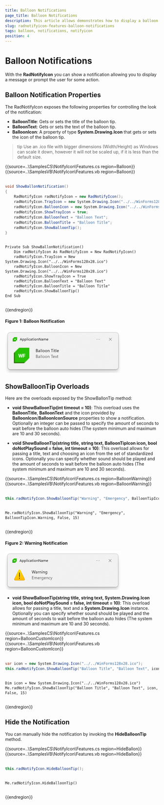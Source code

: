 ```yaml
---
title: Balloon Notifications
page_title: Balloon Notifications
description: This article allows demonstrates how to display a balloon notification via the API exposed by the RadNotifyIcon.
slug: radnotifyicon-features-balloon-notifications
tags: balloon, notifications, notifyicon
position: 4
---
```


# Balloon Notifications

With the __RadNotifyIcon__ you can show a notification allowing you to display a message or prompt the user for some action.

## Balloon Notification Properties

The RadNotifyIcon exposes the following properties for controlling the look of the notification:

* __BalloonTitle__: Gets or sets the title of the balloon tip.
* __BalloonText__: Gets or sets the text of the balloon tip.
* __BalloonIcon__: A property of type __System.Drawing.Icon__ that gets or sets the icon of the balloon tip.

<!-- -->
>tip Use an .ico file with bigger dimensions (Width/Height) as Windows can scale it down, however it will not be scaled up, if it is less than the default size. 

{{source=..\SamplesCS\NotifyIcon\Features.cs region=Balloon}} 
{{source=..\SamplesVB\NotifyIcon\Features.vb region=Balloon}}
````C#

void ShowBallonNotification()
{
    RadNotifyIcon radNotifyIcon = new RadNotifyIcon();
    radNotifyIcon.TrayIcon = new System.Drawing.Icon("../../WinForms128x28.ico");
    radNotifyIcon.BalloonIcon = new System.Drawing.Icon("../../WinForms128x28.ico");
    radNotifyIcon.ShowTrayIcon = true;
    radNotifyIcon.BalloonText = "Balloon Text";
    radNotifyIcon.BalloonTitle = "Balloon Title";
    radNotifyIcon.ShowBalloonTip();
}

````
````VB.NET

Private Sub ShowBallonNotification()
    Dim radNotifyIcon As RadNotifyIcon = New RadNotifyIcon()
    radNotifyIcon.TrayIcon = New System.Drawing.Icon("../../WinForms128x28.ico")
    radNotifyIcon.BalloonIcon = New System.Drawing.Icon("../../WinForms128x28.ico")
    radNotifyIcon.ShowTrayIcon = True
    radNotifyIcon.BalloonText = "Balloon Text"
    radNotifyIcon.BalloonTitle = "Balloon Title"
    radNotifyIcon.ShowBalloonTip()
End Sub


```` 

{{endregion}}


#### __Figure 1: Balloon Notification__

![Balloon Notification](images/radnotifyicon-features-balloon-notifications001.png)

## ShowBalloonTip Overloads

Here are the overloads exposed by the ShowBallonTip method:

* **void ShowBalloonTip(int timeout = 10)**: This overload uses the __BalloonTitle__, __BalloonText__ and the icon provided by __BalloonIcon__/__BalloonIconSource__ properties to show a notification. Optionally an integer can be passed to specify the amount of seconds to wait before the balloon auto hides (The system minimum and maximum are 10 and 30 seconds).

* **void ShowBalloonTip(string title, string text, BalloonTipIcon icon, bool doNotPlaySound = false, int timeout = 10)**: This overload allows for passing a title, text and choosing an icon from the set of standardized icons. Optionally you can specify whether sound should be played and the amount of seconds to wait before the balloon auto hides (The system minimum and maximum are 10 and 30 seconds). 

{{source=..\SamplesCS\NotifyIcon\Features.cs region=BalloonWarning}} 
{{source=..\SamplesVB\NotifyIcon\Features.vb region=BalloonWarning}}
````C#

this.radNotifyIcon.ShowBalloonTip("Warning", "Emergency", BalloonTipIcon.Warning, false, 15);

````
````VB.NET

Me.radNotifyIcon.ShowBalloonTip("Warning", "Emergency", BalloonTipIcon.Warning, False, 15)


```` 

{{endregion}}

#### __Figure 2: Warning Notification__

![Warning Notification](images/radnotifyicon-features-balloon-notifications002.png)

* **void ShowBalloonTip(string title, string text, System.Drawing.Icon icon, bool doNotPlaySound = false, int timeout = 10)**: This overload allows for passing a title, text and a __System.Drawing.Icon__ instance. Optionally you can specify whether sound should be played and the amount of seconds to wait before the balloon auto hides (The system minimum and maximum are 10 and 30 seconds). 

{{source=..\SamplesCS\NotifyIcon\Features.cs region=BalloonCustomIcon}} 
{{source=..\SamplesVB\NotifyIcon\Features.vb region=BalloonCustomIcon}}
````C#

var icon = new System.Drawing.Icon("../../WinForms128x28.ico");
this.radNotifyIcon.ShowBalloonTip("Balloon Title", "Balloon Text", icon, false, 15);


````
````VB.NET

Dim icon = New System.Drawing.Icon("../../WinForms128x28.ico")
Me.radNotifyIcon.ShowBalloonTip("Balloon Title", "Balloon Text", icon, False, 15)


```` 

{{endregion}}

## Hide the Notification

You can manually hide the notification by invoking the __HideBalloonTip__ method.

{{source=..\SamplesCS\NotifyIcon\Features.cs region=HideBallon}} 
{{source=..\SamplesVB\NotifyIcon\Features.vb region=HideBallon}}
````C#

this.radNotifyIcon.HideBalloonTip();

````
````VB.NET

Me.radNotifyIcon.HideBalloonTip()


```` 

{{endregion}}



